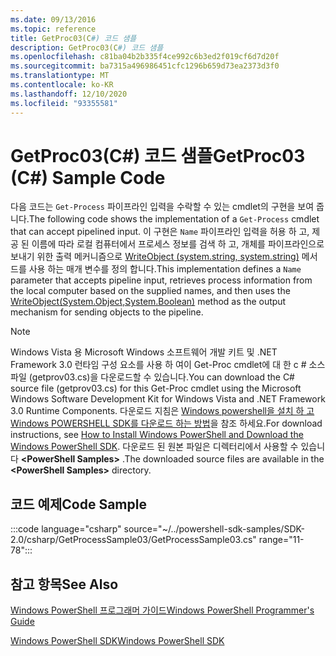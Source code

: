 ```yaml
---
ms.date: 09/13/2016
ms.topic: reference
title: GetProc03(C#) 코드 샘플
description: GetProc03(C#) 코드 샘플
ms.openlocfilehash: c81ba04b2b335f4ce992c6b3ed2f019cf6d7d20f
ms.sourcegitcommit: ba7315a496986451cfc1296b659d73ea2373d3f0
ms.translationtype: MT
ms.contentlocale: ko-KR
ms.lasthandoff: 12/10/2020
ms.locfileid: "93355581"
---
```

# <a name="getproc03-c-sample-code"></a><span data-ttu-id="f00a1-103">GetProc03(C#) 코드 샘플</span><span class="sxs-lookup"><span data-stu-id="f00a1-103">GetProc03 (C#) Sample Code</span></span>

<span data-ttu-id="f00a1-104">다음 코드는 `Get-Process` 파이프라인 입력을 수락할 수 있는 cmdlet의 구현을 보여 줍니다.</span><span class="sxs-lookup"><span data-stu-id="f00a1-104">The following code shows the implementation of a `Get-Process` cmdlet that can accept pipelined input.</span></span> <span data-ttu-id="f00a1-105">이 구현은 `Name` 파이프라인 입력을 허용 하 고, 제공 된 이름에 따라 로컬 컴퓨터에서 프로세스 정보를 검색 하 고, 개체를 파이프라인으로 보내기 위한 출력 메커니즘으로 [WriteObject (system.string, system.string)](/dotnet/api/system.management.automation.cmdlet.writeobject#System_Management_Automation_Cmdlet_WriteObject_System_Object_System_Boolean_) 메서드를 사용 하는 매개 변수를 정의 합니다.</span><span class="sxs-lookup"><span data-stu-id="f00a1-105">This implementation defines a `Name` parameter that accepts pipeline input, retrieves process information from the local computer based on the supplied names, and then uses the [WriteObject(System.Object,System.Boolean)](/dotnet/api/system.management.automation.cmdlet.writeobject#System_Management_Automation_Cmdlet_WriteObject_System_Object_System_Boolean_) method as the output mechanism for sending objects to the pipeline.</span></span>

> [!NOTE]
> <span data-ttu-id="f00a1-106">Windows Vista 용 Microsoft Windows 소프트웨어 개발 키트 및 .NET Framework 3.0 런타임 구성 요소를 사용 하 여이 Get-Proc cmdlet에 대 한 c # 소스 파일 (getprov03.cs)을 다운로드할 수 있습니다.</span><span class="sxs-lookup"><span data-stu-id="f00a1-106">You can download the C# source file (getprov03.cs) for this Get-Proc cmdlet using the Microsoft Windows Software Development Kit for Windows Vista and .NET Framework 3.0 Runtime Components.</span></span> <span data-ttu-id="f00a1-107">다운로드 지침은 [Windows powershell을 설치 하 고 Windows POWERSHELL SDK를 다운로드 하는 방법](/powershell/scripting/developer/installing-the-windows-powershell-sdk)을 참조 하세요.</span><span class="sxs-lookup"><span data-stu-id="f00a1-107">For download instructions, see [How to Install Windows PowerShell and Download the Windows PowerShell SDK](/powershell/scripting/developer/installing-the-windows-powershell-sdk).</span></span>
> <span data-ttu-id="f00a1-108">다운로드 된 원본 파일은 디렉터리에서 사용할 수 있습니다 **\<PowerShell Samples>** .</span><span class="sxs-lookup"><span data-stu-id="f00a1-108">The downloaded source files are available in the **\<PowerShell Samples>** directory.</span></span>

## <a name="code-sample"></a><span data-ttu-id="f00a1-109">코드 예제</span><span class="sxs-lookup"><span data-stu-id="f00a1-109">Code Sample</span></span>

:::code language="csharp" source="~/../powershell-sdk-samples/SDK-2.0/csharp/GetProcessSample03/GetProcessSample03.cs" range="11-78":::

## <a name="see-also"></a><span data-ttu-id="f00a1-110">참고 항목</span><span class="sxs-lookup"><span data-stu-id="f00a1-110">See Also</span></span>

[<span data-ttu-id="f00a1-111">Windows PowerShell 프로그래머 가이드</span><span class="sxs-lookup"><span data-stu-id="f00a1-111">Windows PowerShell Programmer's Guide</span></span>](./windows-powershell-programmer-s-guide.md)

[<span data-ttu-id="f00a1-112">Windows PowerShell SDK</span><span class="sxs-lookup"><span data-stu-id="f00a1-112">Windows PowerShell SDK</span></span>](../windows-powershell-reference.md)
